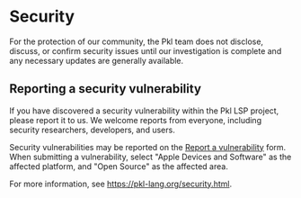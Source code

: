 # Security

For the protection of our community, the Pkl team does not disclose, discuss, or confirm security issues until our investigation is complete and any necessary updates are generally available.

## Reporting a security vulnerability

If you have discovered a security vulnerability within the Pkl LSP project, please report it to us.
We welcome reports from everyone, including security researchers, developers, and users.

Security vulnerabilities may be reported on the [Report a vulnerability](https://security.apple.com/submit) form.
When submitting a vulnerability, select "Apple Devices and Software" as the affected platform, and "Open Source" as the affected area.

For more information, see https://pkl-lang.org/security.html.
